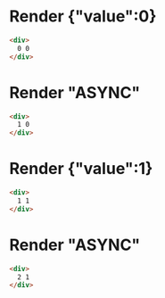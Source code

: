 # Render {"value":0}
```html
<div>
  0 0
</div>
```


# Render "ASYNC"
```html
<div>
  1 0
</div>
```


# Render {"value":1}
```html
<div>
  1 1
</div>
```


# Render "ASYNC"
```html
<div>
  2 1
</div>
```